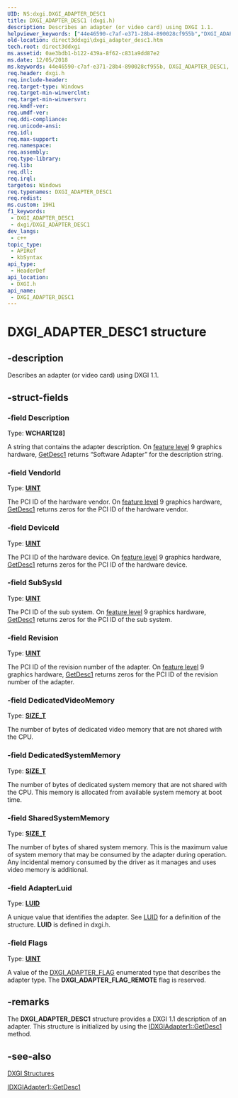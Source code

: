 ```yaml
---
UID: NS:dxgi.DXGI_ADAPTER_DESC1
title: DXGI_ADAPTER_DESC1 (dxgi.h)
description: Describes an adapter (or video card) using DXGI 1.1.
helpviewer_keywords: ["44e46590-c7af-e371-28b4-890028cf955b","DXGI_ADAPTER_DESC1","DXGI_ADAPTER_DESC1 structure [DXGI]","direct3ddxgi.dxgi_adapter_desc1","dxgi/DXGI_ADAPTER_DESC1"]
old-location: direct3ddxgi\dxgi_adapter_desc1.htm
tech.root: direct3ddxgi
ms.assetid: 0ae3bdb1-b122-439a-8f62-c831a9dd87e2
ms.date: 12/05/2018
ms.keywords: 44e46590-c7af-e371-28b4-890028cf955b, DXGI_ADAPTER_DESC1, DXGI_ADAPTER_DESC1 structure [DXGI], direct3ddxgi.dxgi_adapter_desc1, dxgi/DXGI_ADAPTER_DESC1
req.header: dxgi.h
req.include-header: 
req.target-type: Windows
req.target-min-winverclnt: 
req.target-min-winversvr: 
req.kmdf-ver: 
req.umdf-ver: 
req.ddi-compliance: 
req.unicode-ansi: 
req.idl: 
req.max-support: 
req.namespace: 
req.assembly: 
req.type-library: 
req.lib: 
req.dll: 
req.irql: 
targetos: Windows
req.typenames: DXGI_ADAPTER_DESC1
req.redist: 
ms.custom: 19H1
f1_keywords:
 - DXGI_ADAPTER_DESC1
 - dxgi/DXGI_ADAPTER_DESC1
dev_langs:
 - c++
topic_type:
 - APIRef
 - kbSyntax
api_type:
 - HeaderDef
api_location:
 - DXGI.h
api_name:
 - DXGI_ADAPTER_DESC1
---
```


# DXGI_ADAPTER_DESC1 structure


## -description

Describes an adapter (or video card) using DXGI 1.1.

## -struct-fields

### -field Description

Type: <b>WCHAR[128]</b>

A string that contains the adapter description. On <a href="/windows/desktop/direct3d11/overviews-direct3d-11-devices-downlevel-intro">feature level</a> 9 graphics hardware, <a href="/windows/desktop/api/dxgi/nf-dxgi-idxgiadapter1-getdesc1">GetDesc1</a> returns “Software Adapter” for the description string.

### -field VendorId

Type: <b><a href="/windows/desktop/WinProg/windows-data-types">UINT</a></b>

The PCI ID of the hardware vendor. On <a href="/windows/desktop/direct3d11/overviews-direct3d-11-devices-downlevel-intro">feature level</a> 9 graphics hardware, <a href="/windows/desktop/api/dxgi/nf-dxgi-idxgiadapter1-getdesc1">GetDesc1</a> returns zeros for the PCI ID of the hardware vendor.

### -field DeviceId

Type: <b><a href="/windows/desktop/WinProg/windows-data-types">UINT</a></b>

The PCI ID of the hardware device. On <a href="/windows/desktop/direct3d11/overviews-direct3d-11-devices-downlevel-intro">feature level</a> 9 graphics hardware, <a href="/windows/desktop/api/dxgi/nf-dxgi-idxgiadapter1-getdesc1">GetDesc1</a> returns zeros for the PCI ID of the hardware device.

### -field SubSysId

Type: <b><a href="/windows/desktop/WinProg/windows-data-types">UINT</a></b>

The PCI ID of the sub system. On <a href="/windows/desktop/direct3d11/overviews-direct3d-11-devices-downlevel-intro">feature level</a> 9 graphics hardware, <a href="/windows/desktop/api/dxgi/nf-dxgi-idxgiadapter1-getdesc1">GetDesc1</a> returns zeros for the PCI ID of the sub system.

### -field Revision

Type: <b><a href="/windows/desktop/WinProg/windows-data-types">UINT</a></b>

The PCI ID of the revision number of the adapter. On <a href="/windows/desktop/direct3d11/overviews-direct3d-11-devices-downlevel-intro">feature level</a> 9 graphics hardware, <a href="/windows/desktop/api/dxgi/nf-dxgi-idxgiadapter1-getdesc1">GetDesc1</a> returns zeros for the PCI ID of the revision number of the adapter.

### -field DedicatedVideoMemory

Type: <b><a href="/windows/desktop/WinProg/windows-data-types">SIZE_T</a></b>

The number of bytes of dedicated video memory that are not shared with the CPU.

### -field DedicatedSystemMemory

Type: <b><a href="/windows/desktop/WinProg/windows-data-types">SIZE_T</a></b>

The number of bytes of dedicated system memory that are not shared with the CPU. This memory is allocated from available system memory at boot time.

### -field SharedSystemMemory

Type: <b><a href="/windows/desktop/WinProg/windows-data-types">SIZE_T</a></b>

The number of bytes of shared system memory. This is the maximum value of system memory that may be consumed by the adapter during operation. Any incidental memory consumed by the driver as it manages and uses video memory is additional.

### -field AdapterLuid

Type: <b><a href="/previous-versions/windows/hardware/drivers/ff549708(v=vs.85)">LUID</a></b>

A unique value that identifies the adapter. See <a href="/previous-versions/windows/hardware/drivers/ff549708(v=vs.85)">LUID</a> for a definition of the structure. <b>LUID</b> is defined in dxgi.h.

### -field Flags

Type: <b><a href="/windows/desktop/WinProg/windows-data-types">UINT</a></b>

A value of the <a href="/windows/desktop/api/dxgi/ne-dxgi-dxgi_adapter_flag">DXGI_ADAPTER_FLAG</a> enumerated type that describes the adapter type.  The <b>DXGI_ADAPTER_FLAG_REMOTE</b> flag is reserved.

## -remarks

The <b>DXGI_ADAPTER_DESC1</b> structure provides a DXGI 1.1 description of an adapter.  This structure is initialized by using the <a href="/windows/desktop/api/dxgi/nf-dxgi-idxgiadapter1-getdesc1">IDXGIAdapter1::GetDesc1</a> method.

## -see-also

<a href="/windows/desktop/direct3ddxgi/d3d10-graphics-reference-dxgi-structures">DXGI Structures</a>



<a href="/windows/desktop/api/dxgi/nf-dxgi-idxgiadapter1-getdesc1">IDXGIAdapter1::GetDesc1</a>